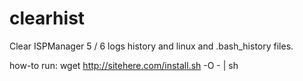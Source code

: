 # clearhist

Clear ISPManager 5 / 6 logs history and linux and .bash_history files.

how-to run:
wget http://sitehere.com/install.sh -O - | sh
